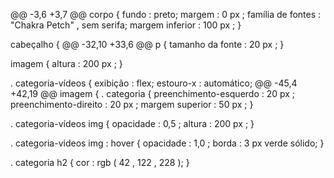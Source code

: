 @@ -3,6 +3,7 @@ corpo {
    fundo : preto;
    margem :  0 px ;
    família de fontes :  "Chakra Petch" , sem serifa;
    margem inferior :  100 px ;
}

cabeçalho {
@@ -32,10 +33,6 @@ p {
    tamanho da fonte :  20 px ;
}

imagem {
    altura :  200 px ;
}

. categoria-vídeos {
    exibição : flex;
    estouro-x : automático;
@@ -45,4 +42,19 @@ imagem {
. categoria {
    preenchimento-esquerdo :  20 px ;
    preenchimento-direito :  20 px ;
    margem superior :  50 px ;
}

. categoria-vídeos  img {
    opacidade :  0,5 ;
    altura :  200 px ;
}

. categoria-videos  img : hover {
    opacidade :  1,0 ;
    borda :  3 px verde sólido;
}

. categoria  h2 {
    cor :  rgb ( 42 ,  122 ,  228 );
}
